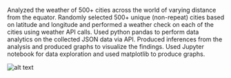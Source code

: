 Analyzed the weather of 500+ cities across the world of varying distance from the equator.
Randomly selected 500+ unique (non-repeat) cities based on latitude and longitude and
performed a weather check on each of the cities using weather API calls. Used python pandas
to perform data analytics on the collected JSON data via API. Produced inferences from the
analysis and produced graphs to visualize the findings.
Used Jupyter notebook for data exploration and used matplotlib to produce graphs.

![alt text](https://github.com/raghir01/gobal_weather_analysis/blob/master/Latitude_vs_Cloudiness_Plot.png)

